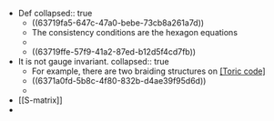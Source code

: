 - Def
  collapsed:: true
	- ((63719fa5-647c-47a0-bebe-73cb8a261a7d))
	- The consistency conditions are the hexagon equations
	-
	- ((63719ffe-57f9-41a2-87ed-b12d5f4cd7fb))
- It is not gauge invariant.
  collapsed:: true
	- For example, there are two braiding structures on [[Toric code]]((6371a0ef-d363-4689-8755-ec3463edf9ea))
	- ((6371a0fd-5b8c-4f80-832b-d4ae39f95d6d))
	-
- [[S-matrix]]
-